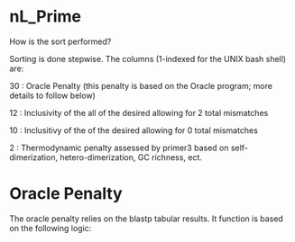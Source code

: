nL_Prime
========


How is the sort performed?

Sorting is done stepwise. The columns (1-indexed for the UNIX bash shell) are:

30 : Oracle Penalty (this penalty is based on the Oracle program; more details to follow below)

12 : Inclusivity of the all of the desired <inclusion set> allowing for 2 total mismatches

10 : Inclusitivy of the of the desired <inclusion set> allowing for 0 total mismatches

2 : Thermodynamic penalty assessed by primer3 based on self-dimerization, hetero-dimerization, GC richness, ect.


Oracle Penalty
========

The oracle penalty relies on the blastp tabular results. It function is based on the following logic:







